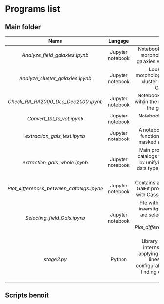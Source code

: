 # Programs list

## Main folder

Name| Langage | Description
:---: | :---: | :---:
*Analyze_field_galaxies.ipynb* | Jupyter notebook | Notebook in which the kinematical and morphological properties of the field galaxies within our sample are analyzed
*Analyze_cluster_galaxies.ipynb* | Jupyter notebook | Looks at the difference in the morphological properties of the selected cluster galaxies between GalFit and Cassata/Tasca catalogs
*Check_RA_RA2000_Dec_Dec2000.ipynb* | Jupyter notebook | Notebook which checks that (RA, DEC) wihtin the master .vot files are identical to the given (RA2000, DEC2000) 
*Convert_tbl_to_vot.ipynb* | Jupyter notebook | Notebook which converts .tbl files into .vot files for TopCat
*extraction_gals_test.ipynb* | Jupyter notebook | A notebook to test astropy and numpy functionnalities on structured arrays, masked arrays and data from .vot files
*extraction_gals_whole.ipynb* | Jupyter notebook | Main program which builds up master catalogs from those in data/catalogues by unifying the fields names and their data type which change from one file to another
*Plot_differences_between_catalogs.ipynb* | Jupyter notebook | Contains all the different plots comparing GalFit properties such as radius and b/a with Cassata, Tasca and Zurich catalogs
*Selecting_field_Gals.ipynb* | Jupyter notebook | File within which the SFR = f(Mass) is inversitgated and galaxies from MUSE are selected according to the graphs from *Plot_differences_between_catalogs.ipynb* and in Plots folder
*stage2.py* | Python | Library with useful functions for the internship, namely computing and applying masks on many arrays in two lines, plotting nice and highly configurable graphs with one command, finding occurences of some value in many arrays, etc

## Scripts benoit
